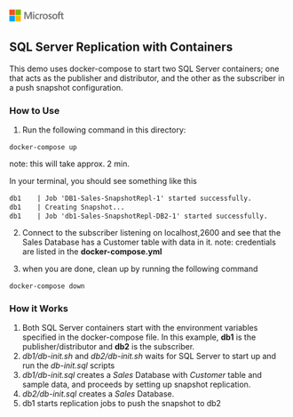 ![](./media/solutions-microsoft-logo-small.png)
## SQL Server Replication with Containers

This demo uses docker-compose to start two SQL Server containers; one that acts as the publisher and distributor, and the other as the subscriber in a push snapshot configuration. 


### How to Use

1. Run the following command in this directory:

```
docker-compose up
```
note: this will take approx. 2 min.

In your terminal, you should see something like this
```
db1    | Job 'DB1-Sales-SnapshotRepl-1' started successfully.
db1    | Creating Snapshot...
db1    | Job 'db1-Sales-SnapshotRepl-DB2-1' started successfully.
```

2. Connect to the subscriber listening on localhost,2600 and see that the Sales Database has a Customer table with data in it. 
note: credentials are listed in the **docker-compose.yml**

3. when you are done, clean up by running the following command 
```
docker-compose down
```



### How it Works 

1. Both SQL Server containers start with the environment variables specified in the docker-compose file. In this example, **db1** is the publisher/distributor and **db2** is the subscriber.
2. *db1/db-init.sh* and *db2/db-init.sh* waits for SQL Server to start up and run the *db-init.sql* scripts
3. *db1/db-init.sql* creates a *Sales* Database with *Customer* table and sample data, and proceeds by setting up snapshot replication. 
4. *db2/db-init.sql* creates a *Sales* Database.
5. db1 starts replication jobs to push the snapshot to db2